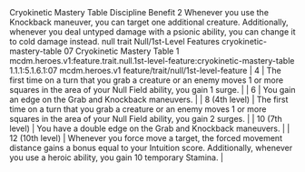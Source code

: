 <ability>
  <name>Cryokinetic Mastery Table</name>
  <keywords>
    <keyword>Discipline</keyword>
  </keywords>
  <type>Benefit</type>
  <distance>2</distance>
  <target>Whenever you use the Knockback maneuver, you can target one additional creature. Additionally, whenever you deal untyped damage with a psionic ability, you can change it to cold damage instead.</target>
  <metadata>
    <class>null</class>
    <feature_type>trait</feature_type>
    <file_dpath>Null/1st-Level Features</file_dpath>
    <item_id>cryokinetic-mastery-table</item_id>
    <item_index>07</item_index>
    <item_name>Cryokinetic Mastery Table</item_name>
    <level>1</level>
    <scc>mcdm.heroes.v1:feature.trait.null.1st-level-feature:cryokinetic-mastery-table</scc>
    <scdc>1.1.1:5.1.6.1:07</scdc>
    <source>mcdm.heroes.v1</source>
    <type>feature/trait/null/1st-level-feature</type>
  </metadata>
  <effects>
    <effect type="mundane">| 4               | The first time on a turn that you grab a creature or an enemy moves 1 or more squares in the area of your Null Field ability, you gain 1 surge.                                                   |
| 6               | You gain an edge on the Grab and Knockback maneuvers.                                                                                                                                             |
| 8 (4th level)   | The first time on a turn that you grab a creature or an enemy moves 1 or more squares in the area of your Null Field ability, you gain 2 surges.                                                  |
| 10 (7th level)  | You have a double edge on the Grab and Knockback maneuvers.                                                                                                                                       |
| 12 (10th level) | Whenever you force move a target, the forced movement distance gains a bonus equal to your Intuition score. Additionally, whenever you use a heroic ability, you gain 10 temporary Stamina.       |</effect>
  </effects>
</ability>
